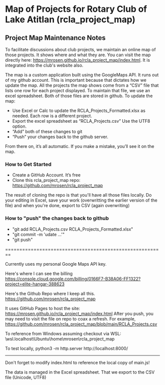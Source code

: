 # Map of Projects for Rotary Club of Lake Atitlan (rcla_project_map)

## Project Map Maintenance Notes
To facilitate discussions about club projects, we maintain an online map of those projects.  It shows where and what they are.  You can visit the map directly here:  https://mrosen.github.io/rcla_project_map/index.html.  It is integrated into the club's website also.

The map is a custom application built  using the GoogleMaps API.  It runs out of my github account.  This is important because that dictates how we update the map.  All the projects the map shows come from a “CSV” file that lists one row for each project displayed.  To maintain that file, we use an excel spreadsheet. Both of those files are stored in github.  To update the map:
- Use Excel or Calc to update the RCLA_Projects_Formatted.xlsx  as needed.  Each row is a different project.
- Export the excel spreadsheet as “RCLA_Projects.csv”  Use the UTF8 option.
- “Add” both of these changes to git
- “Push” your changes back to the github server.

From there on, it’s all automatic.  If you make a mistake, you’ll see it on the map.  

### How to Get Started
- Create a GitHub Account.  It’s free
- Clone this rcla_project_map repo:  https://github.com/mrosen/rcla_project_map

The result of cloning the repo is that you'll have all those files locally.  Do your editing in Excel, save your work (overwritting the earlier version of the file) and when you're done, export to CSV (again overwriting)

### How to "push" the changes back to github
  - "git add RCLA_Projects.csv RCLA_Projects_Formatted.xlsx"
  - "git commit -m 'udate ...'"
  - "git push"


========================================================

Currently uses my personal Google Maps API key.

Here's where I can see the billing
  https://console.cloud.google.com/billing/0166F7-B38A06-FF1322?project=elite-hangar-388623

Here's the Github Repo where I keep all this.
  https://github.com/mrosen/rcla_project_map

It uses GitHub Pages to host the site:
  https://mrosen.github.io/rcla_project_map/index.html
  After you push, you may need to visit the file on repo to coax a refresh.  For example, https://github.com/mrosen/rcla_project_map/blob/main/RCLA_Projects.csv

To reference from Windows assuming checkout via WSL:
  \\wsl.localhost\Ubuntu\home\mrosen\rcla_project_map

To test locally, 
  python3 -m http.server
  http://localhost:8000/
  
  **********************************
  Don't forget to modify index.html to reference the local copy of main.js!

  The data is managed in the Excel spreadsheet.  That we export to the CSV file (Unicode, UTF8)
